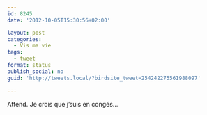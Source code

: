 ```yaml
---
id: 8245
date: '2012-10-05T15:30:56+02:00'

layout: post
categories:
  - Vis ma vie
tags:
  - tweet
format: status
publish_social: no
guid: 'http://tweets.local/?birdsite_tweet=254242275561988097'

---
```


Attend. Je crois que j’suis en congés…